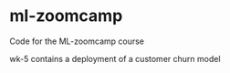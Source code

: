 # ml-zoomcamp
Code for the ML-zoomcamp course

wk-5 contains a deployment of a customer churn model
